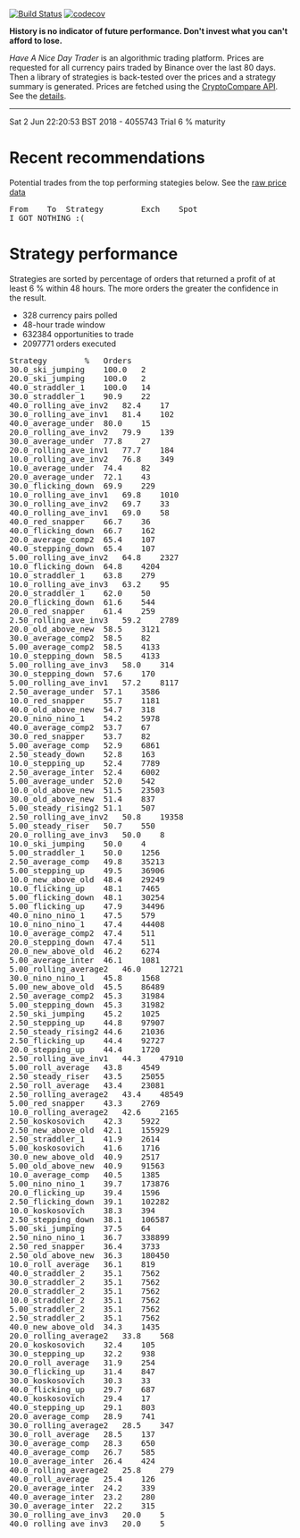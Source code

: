 [![Build Status](https://travis-ci.org/deanturpin/handt.svg?branch=master)](https://travis-ci.org/deanturpin/handt)
[![codecov](https://codecov.io/gh/deanturpin/handt/branch/master/graph/badge.svg)](https://codecov.io/gh/deanturpin/handt)

**History is no indicator of future performance. Don't invest what you can't
afford to lose.**

*Have A Nice Day Trader* is an algorithmic trading platform. Prices are
requested for all currency pairs traded by Binance over the last 80 days. Then a
library of strategies is back-tested over the prices and a strategy summary is
generated. Prices are fetched using the [CryptoCompare
API](https://min-api.cryptocompare.com/). See the [details](details.md).

---

Sat  2 Jun 22:20:53 BST 2018 - 
4055743 Trial 6 % maturity

# Recent recommendations
Potential trades from the top performing stategies below. See the [raw price data](prices.csv)
<pre>
From	To	Strategy		Exch	Spot
I GOT NOTHING :(
</pre>

# Strategy performance
Strategies are sorted by percentage of orders that returned a profit of at least 6 % within 48 hours. The more orders the greater the confidence in the result.
* 328 currency pairs polled
* 48-hour trade window
* 632384 opportunities to trade
* 2097771 orders executed
<pre>
Strategy		%	Orders
30.0_ski_jumping	100.0	2
20.0_ski_jumping	100.0	2
40.0_straddler_1	100.0	14
30.0_straddler_1	90.9	22
40.0_rolling_ave_inv2	82.4	17
30.0_rolling_ave_inv1	81.4	102
40.0_average_under	80.0	15
20.0_rolling_ave_inv2	79.9	139
30.0_average_under	77.8	27
20.0_rolling_ave_inv1	77.7	184
10.0_rolling_ave_inv2	76.8	349
10.0_average_under	74.4	82
20.0_average_under	72.1	43
30.0_flicking_down	69.9	229
10.0_rolling_ave_inv1	69.8	1010
30.0_rolling_ave_inv2	69.7	33
40.0_rolling_ave_inv1	69.0	58
40.0_red_snapper	66.7	36
40.0_flicking_down	66.7	162
20.0_average_comp2	65.4	107
40.0_stepping_down	65.4	107
5.00_rolling_ave_inv2	64.8	2327
10.0_flicking_down	64.8	4204
10.0_straddler_1	63.8	279
10.0_rolling_ave_inv3	63.2	95
20.0_straddler_1	62.0	50
20.0_flicking_down	61.6	544
20.0_red_snapper	61.4	259
2.50_rolling_ave_inv3	59.2	2789
20.0_old_above_new	58.5	3121
30.0_average_comp2	58.5	82
5.00_average_comp2	58.5	4133
10.0_stepping_down	58.5	4133
5.00_rolling_ave_inv3	58.0	314
30.0_stepping_down	57.6	170
5.00_rolling_ave_inv1	57.2	8117
2.50_average_under	57.1	3586
10.0_red_snapper	55.7	1181
40.0_old_above_new	54.7	318
20.0_nino_nino_1	54.2	5978
40.0_average_comp2	53.7	67
30.0_red_snapper	53.7	82
5.00_average_comp	52.9	6861
2.50_steady_down	52.8	163
10.0_stepping_up	52.4	7789
2.50_average_inter	52.4	6002
5.00_average_under	52.0	542
10.0_old_above_new	51.5	23503
30.0_old_above_new	51.4	837
5.00_steady_rising2	51.1	507
2.50_rolling_ave_inv2	50.8	19358
5.00_steady_riser	50.7	550
20.0_rolling_ave_inv3	50.0	8
10.0_ski_jumping	50.0	4
5.00_straddler_1	50.0	1256
2.50_average_comp	49.8	35213
5.00_stepping_up	49.5	36906
10.0_new_above_old	48.4	29249
10.0_flicking_up	48.1	7465
5.00_flicking_down	48.1	30254
5.00_flicking_up	47.9	34496
40.0_nino_nino_1	47.5	579
10.0_nino_nino_1	47.4	44408
10.0_average_comp2	47.4	511
20.0_stepping_down	47.4	511
20.0_new_above_old	46.2	6274
5.00_average_inter	46.1	1081
5.00_rolling_average2	46.0	12721
30.0_nino_nino_1	45.8	1568
5.00_new_above_old	45.5	86489
2.50_average_comp2	45.3	31984
5.00_stepping_down	45.3	31982
2.50_ski_jumping	45.2	1025
2.50_stepping_up	44.8	97907
2.50_steady_rising2	44.6	21036
2.50_flicking_up	44.4	92727
20.0_stepping_up	44.4	1720
2.50_rolling_ave_inv1	44.3	47910
5.00_roll_average	43.8	4549
2.50_steady_riser	43.5	25055
2.50_roll_average	43.4	23081
2.50_rolling_average2	43.4	48549
5.00_red_snapper	43.3	2769
10.0_rolling_average2	42.6	2165
2.50_koskosovich	42.3	5922
2.50_new_above_old	42.1	155929
2.50_straddler_1	41.9	2614
5.00_koskosovich	41.6	1716
30.0_new_above_old	40.9	2517
5.00_old_above_new	40.9	91563
10.0_average_comp	40.5	1385
5.00_nino_nino_1	39.7	173876
20.0_flicking_up	39.4	1596
2.50_flicking_down	39.1	102282
10.0_koskosovich	38.3	394
2.50_stepping_down	38.1	106587
5.00_ski_jumping	37.5	64
2.50_nino_nino_1	36.7	338899
2.50_red_snapper	36.4	3733
2.50_old_above_new	36.3	180450
10.0_roll_average	36.1	819
40.0_straddler_2	35.1	7562
30.0_straddler_2	35.1	7562
20.0_straddler_2	35.1	7562
10.0_straddler_2	35.1	7562
5.00_straddler_2	35.1	7562
2.50_straddler_2	35.1	7562
40.0_new_above_old	34.3	1435
20.0_rolling_average2	33.8	568
20.0_koskosovich	32.4	105
30.0_stepping_up	32.2	938
20.0_roll_average	31.9	254
30.0_flicking_up	31.4	847
30.0_koskosovich	30.3	33
40.0_flicking_up	29.7	687
40.0_koskosovich	29.4	17
40.0_stepping_up	29.1	803
20.0_average_comp	28.9	741
30.0_rolling_average2	28.5	347
30.0_roll_average	28.5	137
30.0_average_comp	28.3	650
40.0_average_comp	26.7	585
10.0_average_inter	26.4	424
40.0_rolling_average2	25.8	279
40.0_roll_average	25.4	126
20.0_average_inter	24.2	339
40.0_average_inter	23.2	280
30.0_average_inter	22.2	315
30.0_rolling_ave_inv3	20.0	5
40.0_rolling_ave_inv3	20.0	5
</pre>
